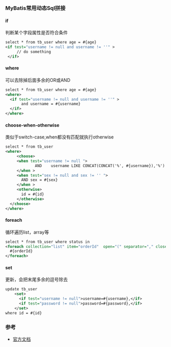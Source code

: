 ### MyBatis常用动态Sql拼接

#### if

判断某个字段属性是否符合条件

```xml
select * from tb_user where age = #{age} 
<if test="username != null and username != ''" >
     // do something 
 </if>
```

#### where

可以去除掉后面多余的OR或AND

```xml
select * from tb_user where age = #{age} 
<where>
  <if test="username != null and username != ''" >
       and username = #{username}
  </if>
</where>
```

#### choose-when-otherwise

类似于switch-case,when都没有匹配就执行otherwise

```xml
select * from tb_user 
<where>
	 <choose>
     <when test="username != null ">
			 AND	username LIKE CONCAT(CONCAT('%', #{username}),'%')
     </when >
     <when test="sex != null and sex != '' ">
       AND sex = #{sex}
     </when >
     <otherwise>
       id = #{id}
     </otherwise>
  </choose>
</where>

```

#### foreach

循环遍历list，array等

```xml
select * from tb_user where status in
<foreach collection="list" item="orderId"  open="(" separator="," close=")">
  #{orderId}
</foreach>
```

#### set

更新，会把末尾多余的逗号除去

```xml
update tb_user
    <set>
      <if test="username != null">username=#{username},</if>
      <if test="password != null">password=#{password},</if>
    </set>
where id = #{id}
```



### 参考

- [官方文档](http://www.mybatis.org/mybatis-3/zh/dynamic-sql.html)